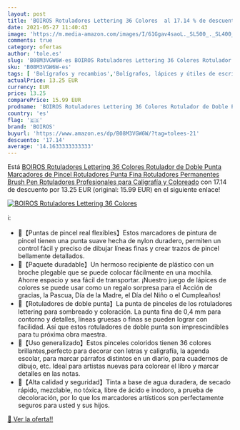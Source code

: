 ```yaml
---
layout: post
title: 'BOIROS Rotuladores Lettering 36 Colores  al 17.14 % de descuento'
date: 2021-05-27 11:40:43
image: 'https://m.media-amazon.com/images/I/61Ggav4saoL._SL500_._SL400_.jpg'
comments: true
category: ofertas
author: 'tole.es'
slug: 'B08M3VGW6W-es BOIROS Rotuladores Lettering 36 Colores Rotulador de Doble...'
sku: 'B08M3VGW6W-es'
tags: [ 'Bolígrafos y recambios','Bolígrafos, lápices y útiles de escritura','Oficina y papelería','Rotuladores de punta fina','boiros','rotulador','rotuladores', ]
actualPrice: 13.25 EUR
currency: EUR
price: 13.25
comparePrice: 15.99 EUR
prodname: 'BOIROS Rotuladores Lettering 36 Colores Rotulador de Doble Punta  Marcadores de Pincel Rotuladores Punta Fina Rotuladores Permanentes Brush Pen Rotuladores Profesionales para Caligrafía y Coloreado'
country: 'es'
flag: '🇪🇸'
brand: 'BOIROS'
buyurl: 'https://www.amazon.es/dp/B08M3VGW6W/?tag=tolees-21'
descuento: '17.14'
average: '14.1633333333333'
---
```


Está [BOIROS Rotuladores Lettering 36 Colores Rotulador de Doble Punta  Marcadores de Pincel Rotuladores Punta Fina Rotuladores Permanentes Brush Pen Rotuladores Profesionales para Caligrafía y Coloreado](https://www.amazon.es/dp/B08M3VGW6W/?tag=tolees-21) con 17.14 de descuento por 13.25 EUR (original: 15.99 EUR) en el siguiente enlace!

[![BOIROS Rotuladores Lettering 36 Colores ](https://m.media-amazon.com/images/I/61Ggav4saoL._SL500_._SL400_.jpg)](https://www.amazon.es/dp/B08M3VGW6W/?tag=tolees-21)

ℹ️:

- 🎨【Puntas de pincel real flexibles】Estos marcadores de pintura de pincel tienen una punta suave hecha de nylon duradero, permiten un control fácil y preciso de dibujar líneas finas y crear trazos de pincel bellamente detallados.
- 🎨【Paquete duradable】Un hermoso recipiente de plástico con un broche plegable que se puede colocar fácilmente en una mochila. Ahorre espacio y sea fácil de transportar. ¡Nuestro juego de lápices de colores se puede usar como un regalo sorpresa para el Acción de gracias, la Pascua, Día de la Madre, el Día del Niño o el Cumpleaños!
- 🎨【Rotuladores de doble punta】La punta de pinceles de los rotuladores lettering para sombreado y coloración. La punta fina de 0,4 mm para contorno y detalles, líneas gruesas o finas se pueden lograr con facilidad. Así que estos rotuladores de doble punta son imprescindibles para tu próxima obra maestra.
- 🎨【Uso generalizado】Estos pinceles coloridos tienen 36 colores brillantes,perfecto para decorar con letras y caligrafía, la agenda escolar, para marcar párrafos distintos en un diario, para cuadernos de dibujo, etc. Ideal para artistas nuevas para colorear el libro y marcar detalles en las notas.
- 🎨【Alta calidad y seguridad】Tinta a base de agua duradera, de secado rápido, mezclable, no tóxica, libre de ácido e inodoro, a prueba de decoloración, por lo que los marcadores artísticos son perfectamente seguros para usted y sus hijos.

[🛒 Ver la oferta!!](https://www.amazon.es/dp/B08M3VGW6W/?tag=tolees-21)
